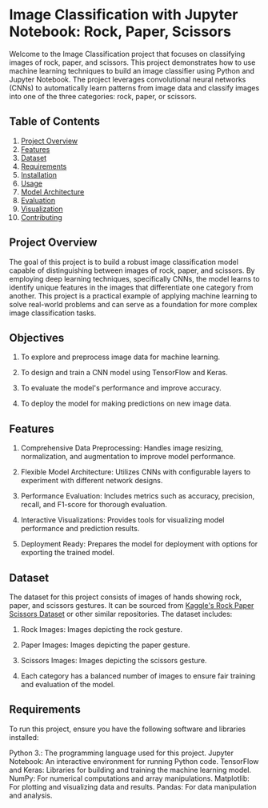 # Image Classification with Jupyter Notebook: Rock, Paper, Scissors
Welcome to the Image Classification project that focuses on classifying images of rock, paper, and scissors. This project demonstrates how to use machine learning techniques to build an image classifier using Python and Jupyter Notebook. The project leverages convolutional neural networks (CNNs) to automatically learn patterns from image data and classify images into one of the three categories: rock, paper, or scissors.

## Table of Contents
1. [Project Overview]()
2. [Features]()
3. [Dataset]()
4. [Requirements]()
5. [Installation]()
6. [Usage]()
7. [Model Architecture]()
8. [Evaluation]()
9. [Visualization]()
10. [Contributing]()

## Project Overview
The goal of this project is to build a robust image classification model capable of distinguishing between images of rock, paper, and scissors. By employing deep learning techniques, specifically CNNs, the model learns to identify unique features in the images that differentiate one category from another. This project is a practical example of applying machine learning to solve real-world problems and can serve as a foundation for more complex image classification tasks.

## Objectives

1. To explore and preprocess image data for machine learning.

2. To design and train a CNN model using TensorFlow and Keras.

3. To evaluate the model's performance and improve accuracy.

4. To deploy the model for making predictions on new image data.

## Features

1. Comprehensive Data Preprocessing: Handles image resizing, normalization, and augmentation to improve model performance.

2. Flexible Model Architecture: Utilizes CNNs with configurable layers to experiment with different network designs.

3. Performance Evaluation: Includes metrics such as accuracy, precision, recall, and F1-score for thorough evaluation.

4. Interactive Visualizations: Provides tools for visualizing model performance and prediction results.

5. Deployment Ready: Prepares the model for deployment with options for exporting the trained model.

## Dataset

The dataset for this project consists of images of hands showing rock, paper, and scissors gestures. It can be sourced from [Kaggle's Rock Paper Scissors Dataset](https://www.kaggle.com/datasets/drgfreeman/rockpaperscissors) or other similar repositories. The dataset includes:

1. Rock Images: Images depicting the rock gesture.

2. Paper Images: Images depicting the paper gesture.
3. Scissors Images: Images depicting the scissors gesture.

4. Each category has a balanced number of images to ensure fair training and evaluation of the model.

## Requirements

To run this project, ensure you have the following software and libraries installed:

Python 3.: The programming language used for this project.
Jupyter Notebook: An interactive environment for running Python code.
TensorFlow and Keras: Libraries for building and training the machine learning model.
NumPy: For numerical computations and array manipulations.
Matplotlib: For plotting and visualizing data and results.
Pandas: For data manipulation and analysis.
